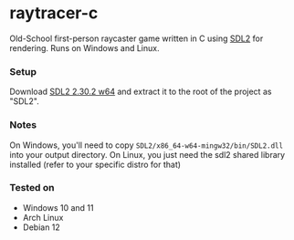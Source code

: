 # raytracer-c
Old-School first-person raycaster game written in C using [SDL2](https://www.libsdl.org/) for rendering.
Runs on Windows and Linux.

### Setup
Download [SDL2 2.30.2 w64](https://github.com/libsdl-org/SDL/releases/download/release-2.30.2/SDL2-devel-2.30.2-mingw.zip)
and extract it to the root of the project as "SDL2".

### Notes
On Windows, you'll need to copy `SDL2/x86_64-w64-mingw32/bin/SDL2.dll` into your output directory. On Linux, you just need the sdl2 shared library installed (refer to your specific distro for that)

### Tested on
- Windows 10 and 11
- Arch Linux
- Debian 12
